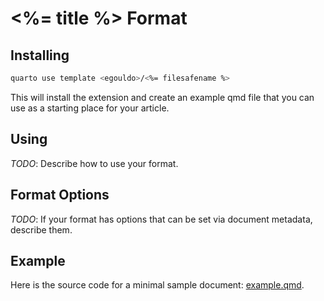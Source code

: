 # <%= title %> Format

## Installing

```bash
quarto use template <egouldo>/<%= filesafename %>
```

This will install the extension and create an example qmd file that you can use as a starting place for your article.

## Using

*TODO*: Describe how to use your format.

## Format Options

*TODO*: If your format has options that can be set via document metadata, describe them.

## Example

Here is the source code for a minimal sample document: [example.qmd](example.qmd).
